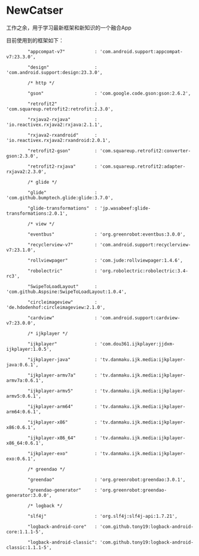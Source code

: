 
# NewCatser
工作之余，用于学习最新框架和新知识的一个融合App


目前使用到的框架如下：

            "appcompat-v7"           : 'com.android.support:appcompat-v7:23.3.0',

            "design"                 : 'com.android.support:design:23.3.0',
            
            /* http */
            
            "gson"                   : 'com.google.code.gson:gson:2.6.2',
            
            "retrofit2"              : 'com.squareup.retrofit2:retrofit:2.3.0',
            
            "rxjava2-rxjava"         : 'io.reactivex.rxjava2:rxjava:2.1.1',
            
            "rxjava2-rxandroid"      : 'io.reactivex.rxjava2:rxandroid:2.0.1',
            
            "retrofit2-gson"         : 'com.squareup.retrofit2:converter-gson:2.3.0',
            
            "retrofit2-rxjava"       : 'com.squareup.retrofit2:adapter-rxjava2:2.3.0',
            
            /* glide */
            
            "glide"                  : 'com.github.bumptech.glide:glide:3.7.0',
            
            "glide-transformations"  : 'jp.wasabeef:glide-transformations:2.0.1',
            
            /* view */
            
            "eventbus"               : 'org.greenrobot:eventbus:3.0.0',
            
            "recyclerview-v7"        : 'com.android.support:recyclerview-v7:23.1.0',
            
            "rollviewpager"          : 'com.jude:rollviewpager:1.4.6',
            
            "robolectric"            : 'org.robolectric:robolectric:3.4-rc3',
            
            "SwipeToLoadLayout"      : 'com.github.Aspsine:SwipeToLoadLayout:1.0.4',
            
            "circleimageview"        : 'de.hdodenhof:circleimageview:2.1.0',
            
            "cardview"               : 'com.android.support:cardview-v7:23.0.0',
            
            /* ijkplayer */
            
            "ijkplayer"              : 'com.dou361.ijkplayer:jjdxm-ijkplayer:1.0.5',
            
            "ijkplayer-java"         : 'tv.danmaku.ijk.media:ijkplayer-java:0.6.1',
            
            "ijkplayer-armv7a"       : 'tv.danmaku.ijk.media:ijkplayer-armv7a:0.6.1',
            
            "ijkplayer-armv5"        : 'tv.danmaku.ijk.media:ijkplayer-armv5:0.6.1',
            
            "ijkplayer-arm64"        : 'tv.danmaku.ijk.media:ijkplayer-arm64:0.6.1',
            
            "ijkplayer-x86"          : 'tv.danmaku.ijk.media:ijkplayer-x86:0.6.1',
            
            "ijkplayer-x86_64"       : 'tv.danmaku.ijk.media:ijkplayer-x86_64:0.6.1',
            
            "ijkplayer-exo"          : 'tv.danmaku.ijk.media:ijkplayer-exo:0.6.1',
            
            /* greendao */
            
            "greendao"               : 'org.greenrobot:greendao:3.0.1',
            
            "greendao-generator"     : 'org.greenrobot:greendao-generator:3.0.0',
            
            /* logback */
            
            "slf4j"                  : 'org.slf4j:slf4j-api:1.7.21',
            
            "logback-android-core"   : 'com.github.tony19:logback-android-core:1.1.1-5',
            
            "logback-android-classic": 'com.github.tony19:logback-android-classic:1.1.1-5',
            
